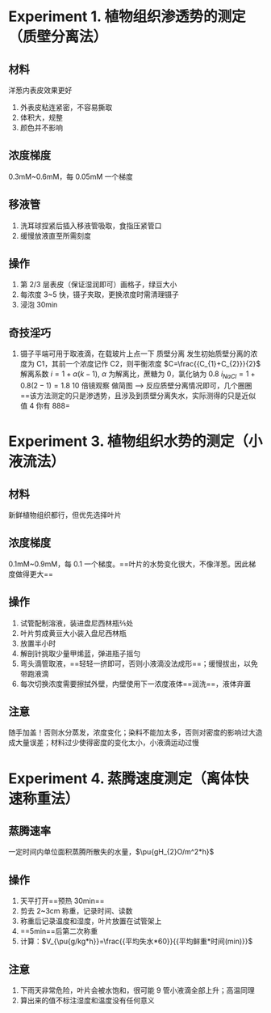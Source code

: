 # Experiment 1. 植物组织渗透势的测定（质壁分离法）
## 材料

洋葱内表皮效果更好

1. 外表皮粘连紧密，不容易撕取
2. 体积大，规整
3. 颜色并不影响

## 浓度梯度
0.3mM~0.6mM，每 0.05mM 一个梯度

## 移液管
1. 洗耳球捏紧后插入移液管吸取，食指压紧管口
2. 缓慢放液直至所需刻度

## 操作
1. 第 2/3 层表皮（保证湿润即可）画格子，绿豆大小
2. 每浓度 3~5 快，镊子夹取，更换浓度时需清理镊子
3. 浸泡 30min

## 奇技淫巧
1. 镊子平端可用于取液滴，在载玻片上点一下
质壁分离
发生初始质壁分离的浓度为 C1，其前一个浓度记作 C2，则平衡浓度 $C=\frac{{C_{1}+C_{2}}}{2}$
解离系数 $i=1+\alpha(k-1)$, $\alpha$ 为解离比，蔗糖为 0，氯化钠为 0.8
$i_{NaCl}=1+0.8(2-1)=1.8$
10 倍镜观察
做简图 --> 反应质壁分离情况即可，几个圈圈
==该方法测定的只是渗透势，且涉及到质壁分离失水，实际测得的只是近似值   4 你有 888=
# Experiment 3. 植物组织水势的测定（小液流法）
## 材料
新鲜植物组织都行，但优先选择叶片
## 浓度梯度
0.1mM~0.9mM，每 0.1 一个梯度。==叶片的水势变化很大，不像洋葱。因此梯度做得更大==
## 操作
1. 试管配制溶液，装进盘尼西林瓶⅖处
2. 叶片剪成黄豆大小装入盘尼西林瓶
3. 放置半小时
4. 解剖针挑取少量甲烯蓝，弹进瓶子摇匀
5. 弯头滴管取液，==轻轻一挤即可，否则小液滴没法成形==；缓慢拔出，以免带跑液滴
6. 每次切换浓度需要擦拭外壁，内壁使用下一浓度液体==润洗==，液体弃置
## 注意
随手加盖！否则水分蒸发，浓度变化；染料不能加太多，否则对密度的影响过大造成大量误差；材料过少使得密度的变化太小，小液滴运动过慢

# Experiment 4. 蒸腾速度测定（离体快速称重法）
## 蒸腾速率
一定时间内单位面积蒸腾所散失的水量，$\pu{gH_{2}O/m^2*h}$ 
## 操作
1. 天平打开==预热 30min==
2. 剪去 2~3cm 称重，记录时间、读数 
3. 称重后记录温度和湿度，叶片放置在试管架上
4. ==5min==后第二次称重
5. 计算：$V_{\pu{g/kg*h}}=\frac{{平均失水*60}}{{平均鲜重*时间(min)}}$
## 注意
1. 下雨天非常危险，叶片会被水饱和，很可能 9 管小液滴全部上升；高温同理
2. 算出来的值不标注湿度和温度没有任何意义